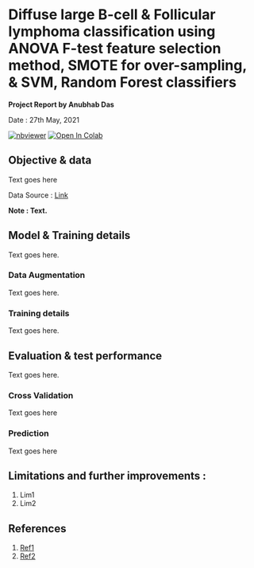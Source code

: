 # Diffuse large B-cell & Follicular lymphoma classification using ANOVA F-test feature selection method, SMOTE for over-sampling, & SVM, Random Forest classifiers

**Project Report by Anubhab Das** 

Date : 27th May, 2021

[![nbviewer](https://img.shields.io/badge/render-nbviewer-orange.svg)](https://nbviewer.jupyter.org/github/anubhabdaserrr/dlbcl-fl-lymphoma-classif/blob/main/DLBCL-FL-classif-nb.ipynb)
[![Open In Colab](https://colab.research.google.com/assets/colab-badge.svg)](https://colab.research.google.com/github/anubhabdaserrr/dlbcl-fl-lymphoma-classif/blob/main/DLBCL-FL-classif-nb.ipynb)

## Objective & data

Text goes here

Data Source : [Link](https://file.biolab.si/biolab/supp/bi-cancer/projections/info/DLBCL.html)

**Note : Text.**

## Model & Training details
Text goes here.

### Data Augmentation
Text goes here.

### Training details
Text goes here.

## Evaluation & test performance
Text goes here.

### Cross Validation
Text goes here

### Prediction
Text goes here

## Limitations and further improvements :
1. Lim1
2. Lim2

## References
1. [Ref1](google.com)
2. [Ref2](google.com)
